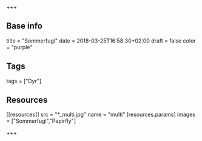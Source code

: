 +++

## Base info
title = "Sommerfugl"
date = 2018-03-25T16:58:30+02:00
draft = false
color = "purple"

## Tags
tags = ["Dyr"]

## Resources
[[resources]]
  src = "*_multi.jpg"
  name = "multi"
 [resources.params]
    images = ["Sommerfugl","Papirfly"]

+++


